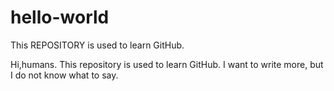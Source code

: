 # hello-world
This REPOSITORY is used to learn GitHub.

Hi,humans.
This repository is used to learn GitHub.
I want to write more, but I do not know what to say.
